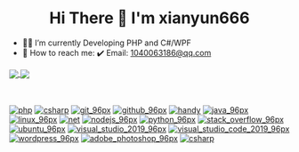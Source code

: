<h1 align="center"> Hi There 👋 I'm xianyun666</h1>

- 👨‍💻 I’m currently Developing PHP and C#/WPF
- 🤙 How to reach me:
  :heavy_check_mark: Email: 1040063186@qq.com
  
<a href="https://github.com/xianyun666">
<img align="center" src="https://github-readme-stats.vercel.app/api?username=xianyun666&show_icons=true&count_private=true&include_all_commits=true" />
</a>
<a href="https://github.com/xianyun666">
<img align="center" src="https://github-readme-stats.vercel.app/api/top-langs/?username=xianyun666&layout=compact&langs_count=12&hide=html,css" />
</a>


<br>
<br>

<br>

[![php](https://user-images.githubusercontent.com/22339210/109588095-26dd6180-7b43-11eb-8f9d-c35c580a7820.png)](https://www.php.net//)
[![csharp](https://user-images.githubusercontent.com/9213496/100454535-5444ea00-30d2-11eb-8047-a98c45bf2a50.png)](https://docs.microsoft.com/en-us/dotnet/csharp/)
[![git_96px](https://user-images.githubusercontent.com/9213496/100453292-fadbbb80-30cf-11eb-9730-f16051fe2e2f.png)](https://git-scm.com)
[![github_96px](https://user-images.githubusercontent.com/9213496/100454737-c289ac80-30d2-11eb-8dfd-186678751153.png)](https://github.com)
[![handy](https://user-images.githubusercontent.com/9213496/100454706-b3a2fa00-30d2-11eb-9e6d-8d4d8f3a4e44.png)](https://github.com/HandyOrg)
[![java_96px](https://user-images.githubusercontent.com/9213496/100453302-fc0ce880-30cf-11eb-865f-d20c961f7997.png)](https://www.java.com/en/)
[![linux_96px](https://user-images.githubusercontent.com/9213496/100453313-fd3e1580-30cf-11eb-9880-3b6b268d663c.png)](https://www.linux.org/)
[![net](https://user-images.githubusercontent.com/9213496/100454540-560ead80-30d2-11eb-8291-225f05f267f5.png)](https://github.com/dotnet/core)
[![nodejs_96px](https://user-images.githubusercontent.com/9213496/100453330-ffa06f80-30cf-11eb-8c71-d981220ca5be.png)](https://nodejs.org/en/)
[![python_96px](https://user-images.githubusercontent.com/9213496/100453333-00390600-30d0-11eb-902a-dfe24b9f45de.png)](https://www.python.org/)
[![stack_overflow_96px](https://user-images.githubusercontent.com/9213496/100453337-00d19c80-30d0-11eb-96ed-5725a0e40fb5.png)](https://stackoverflow.com/)
[![ubuntu_96px](https://user-images.githubusercontent.com/9213496/100453338-016a3300-30d0-11eb-91e9-ae4e1b1fc9d6.png)](https://ubuntu.com/)
[![visual_studio_2019_96px](https://user-images.githubusercontent.com/9213496/100453340-0202c980-30d0-11eb-86b9-c2c44c8fbfea.png)](https://visualstudio.microsoft.com/)
[![visual_studio_code_2019_96px](https://user-images.githubusercontent.com/9213496/100453343-029b6000-30d0-11eb-9f35-ddceaa73e0b1.png)](https://visualstudio.microsoft.com/)
[![wordpress_96px](https://user-images.githubusercontent.com/9213496/100453347-03cc8d00-30d0-11eb-90f6-dde0e5a6136c.png)](https://wordpress.org/download/)
[![adobe_photoshop_96px](https://user-images.githubusercontent.com/9213496/100453274-f6af9e00-30cf-11eb-9007-d7264c399f8f.png)](https://www.adobe.com/products/photoshop.html)
[![csharp](https://user-images.githubusercontent.com/9213496/100454535-5444ea00-30d2-11eb-8047-a98c45bf2a50.png)](https://docs.microsoft.com/en-us/dotnet/csharp/)
